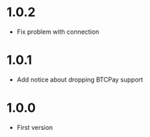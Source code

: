 # 1.0.2

- Fix problem with connection

# 1.0.1

- Add notice about dropping BTCPay support

# 1.0.0

- First version
